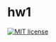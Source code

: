 # hw1

[![MIT license](https://img.shields.io/badge/license-MIT-blue.svg)](https://github.com/vileme/fp-homework/blob/master/hw1/LICENSE)
